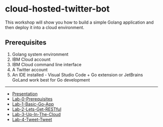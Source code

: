 # cloud-hosted-twitter-bot

This workshop will show you how to build a simple Golang application and then deploy it into a cloud environment.

## Prerequisites

1. Golang system environment
2. IBM Cloud account
3. IBM Cloud command line interface
4. A Twitter account
5. An IDE installed - Visual Studio Code + Go extension or JetBrains GoLand work best for Go development

---

- [Presentation]
- [Lab-0-Prerequisites]
- [Lab-1-Basic-Go-App]
- [Lab-2-Lets-Get-RESTful]
- [Lab-3-Up-In-The-Cloud]
- [Lab-4-Tweet-Tweet]

[Presentation]: ./Presentation/Intro_to_Golang.pdf
[Lab-0-Prerequisites]: ./Labs/lab-0.md
[Lab-1-Basic-Go-App]: ./Labs/lab-1.md
[Lab-2-Lets-Get-RESTful]: ./Labs/lab-2.md
[Lab-3-Up-In-The-Cloud]: ./Labs/lab-3.md
[Lab-4-Tweet-Tweet]: ./Labs/lab-4.md
